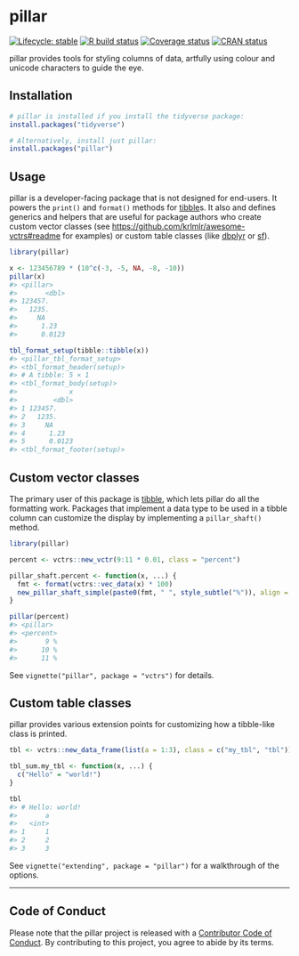 
<!-- README.md and index.md are generated from README.Rmd. Please edit that file. -->

# pillar

<!-- badges: start -->

[![Lifecycle:
stable](https://img.shields.io/badge/lifecycle-stable-brightgreen.svg)](https://lifecycle.r-lib.org/articles/stages.html#stable)
[![R build
status](https://github.com/r-lib/pillar/actions/workflows/R-CMD-check.yaml/badge.svg)](https://github.com/r-lib/pillar/actions)
[![Coverage
status](https://codecov.io/gh/r-lib/pillar/branch/main/graph/badge.svg)](https://app.codecov.io/gh/r-lib/pillar)
[![CRAN
status](https://www.r-pkg.org/badges/version/pillar)](https://cran.r-project.org/package=pillar)
<!-- badges: end -->

pillar provides tools for styling columns of data, artfully using colour
and unicode characters to guide the eye.

## Installation

``` r
# pillar is installed if you install the tidyverse package:
install.packages("tidyverse")

# Alternatively, install just pillar:
install.packages("pillar")
```

## Usage

pillar is a developer-facing package that is not designed for end-users.
It powers the `print()` and `format()` methods for
[tibble](https://tibble.tidyverse.org/)s. It also and defines generics
and helpers that are useful for package authors who create custom vector
classes (see <https://github.com/krlmlr/awesome-vctrs#readme> for
examples) or custom table classes (like
[dbplyr](https://dbplyr.tidyverse.org/) or
[sf](https://r-spatial.github.io/sf/)).

``` r
library(pillar)

x <- 123456789 * (10^c(-3, -5, NA, -8, -10))
pillar(x)
#> <pillar>
#>       <dbl>
#> 123457.    
#>   1235.    
#>     NA     
#>      1.23  
#>      0.0123

tbl_format_setup(tibble::tibble(x))
#> <pillar_tbl_format_setup>
#> <tbl_format_header(setup)>
#> # A tibble: 5 × 1
#> <tbl_format_body(setup)>
#>             x
#>         <dbl>
#> 1 123457.    
#> 2   1235.    
#> 3     NA     
#> 4      1.23  
#> 5      0.0123
#> <tbl_format_footer(setup)>
```

## Custom vector classes

The primary user of this package is
[tibble](https://github.com/tidyverse/tibble), which lets pillar do all
the formatting work. Packages that implement a data type to be used in a
tibble column can customize the display by implementing a
`pillar_shaft()` method.

``` r
library(pillar)

percent <- vctrs::new_vctr(9:11 * 0.01, class = "percent")

pillar_shaft.percent <- function(x, ...) {
  fmt <- format(vctrs::vec_data(x) * 100)
  new_pillar_shaft_simple(paste0(fmt, " ", style_subtle("%")), align = "right")
}

pillar(percent)
#> <pillar>
#> <percent>
#>       9 %
#>      10 %
#>      11 %
```

See `vignette("pillar", package = "vctrs")` for details.

## Custom table classes

pillar provides various extension points for customizing how a
tibble-like class is printed.

``` r
tbl <- vctrs::new_data_frame(list(a = 1:3), class = c("my_tbl", "tbl"))

tbl_sum.my_tbl <- function(x, ...) {
  c("Hello" = "world!")
}

tbl
#> # Hello: world!
#>       a
#>   <int>
#> 1     1
#> 2     2
#> 3     3
```

See `vignette("extending", package = "pillar")` for a walkthrough of the
options.

------------------------------------------------------------------------

## Code of Conduct

Please note that the pillar project is released with a [Contributor Code
of Conduct](https://pillar.r-lib.org/CODE_OF_CONDUCT.html). By
contributing to this project, you agree to abide by its terms.
